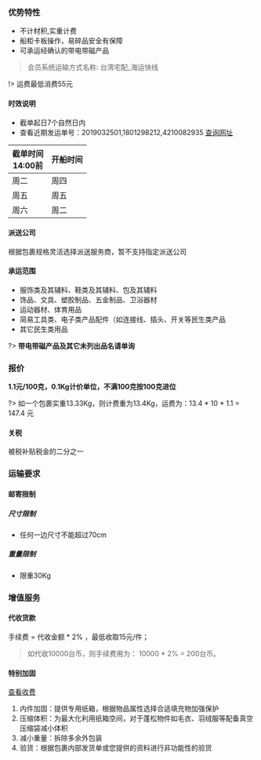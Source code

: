 ### 优势特性

- 不计材积,实重计费
- 船柜卡板操作，易碎品安全有保障
- 可承运经确认的带电带磁产品

> 会员系统运输方式名称: 台湾宅配_海运快线

!> 运费最低消费55元

#### 时效说明

- 截单起日7个自然日内
- 查看近期发运单号：2019032501,1801298212,4210082935 [查询网址](http://www.track-line.hk)

| 截单时间<br />14:00前 | 开船时间 |
|------------------|------|
| 周二               | 周四   |
| 周五               | 周五   |
| 周六               | 周二   |


#### 派送公司

根据包裹规格灵活选择派送服务商，暂不支持指定派送公司

#### 承运范围

- 服饰类及其辅料、鞋类及其辅料、包及其辅料
- 饰品、文具、塑胶制品、五金制品、卫浴器材
- 运动器材、体育用品
- 简易工具类、电子类产品配件（如连接线、插头、开关等民生类产品
- 其它民生类用品

?> **带电带磁产品及其它未列出品名请单询**

### 报价
**1.1元/100克，0.1Kg计价单位，不满100克按100克进位**

?> 如一个包裹实重13.33Kg，则计费重为13.4Kg，运费为：13.4 * 10 * 1.1 = 147.4 元

#### 关税
被税补贴税金的二分之一

### 运输要求

#### 邮寄限制

##### 尺寸限制
- 任何一边尺寸不能超过70cm

##### 重量限制
- 限重30Kg

### 增值服务
#### 代收货款
手续费 = 代收金额 * 2% ，最低收取15元/件；

> 如代收10000台币，则手续费用为： 10000 * 2% = 200台币。
#### 特别加固
[查看收费](http://www.soarsq.com/add.html)

1. 内件加固：提供专用纸箱，根据物品属性选择合适填充物加强保护
2. 压缩体积：为最大化利用纸箱空间，对于蓬松物件如毛衣、羽绒服等配备真空压缩袋减小体积
3. 减小重量：拆除多余外包装
4. 验货：根据包裹内部发货单或您提供的资料进行非功能性的验货
